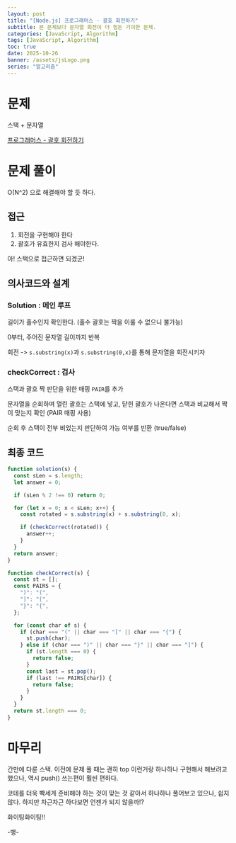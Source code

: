 ```yaml
---
layout: post
title: "[Node.js] 프로그래머스 - 괄호 회전하기"
subtitle: 본 문제보다 문자열 회전이 더 힘든 기이한 문제.
categories: [JavaScript, Algorithm]
tags: [JavaScript, Algorithm]
toc: true
date: 2025-10-26
banner: /assets/jsLogo.png
series: "알고리즘"
---
```


# 문제

스택 + 문자열

[프로그래머스 - 괄호 회전하기](https://school.programmers.co.kr/learn/courses/30/lessons/76502)

# 문제 풀이

O(N^2) 으로 해결해야 할 듯 하다.

## 접근

1. 회전을 구현해야 한다
2. 괄호가 유효한지 검사 해야한다.

아! 스택으로 접근하면 되겠군!

## 의사코드와 설계

### Solution : 메인 루프

길이가 홀수인지 확인한다. (홀수 괄호는 짝을 이룰 수 없으니 불가능)

0부터, 주어진 문자열 길이까지 반복

회전 -> `s.substring(x)`과 `s.substring(0,x)`를 통해 문자열을 회전시키자

### checkCorrect : 검사

스택과 괄호 짝 판단을 위한 매핑 `PAIR`를 추가

문자열을 순회하며 열린 괄호는 스택에 넣고, 닫힌 괄호가 나온다면 스택과 비교해서 짝이 맞는지 확인 (PAIR 매핑 사용)

순회 후 스택이 전부 비었는지 판단하여 가능 여부를 반환 (true/false)

## 최종 코드

```javascript
function solution(s) {
  const sLen = s.length;
  let answer = 0;

  if (sLen % 2 !== 0) return 0;

  for (let x = 0; x < sLen; x++) {
    const rotated = s.substring(x) + s.substring(0, x);

    if (checkCorrect(rotated)) {
      answer++;
    }
  }
  return answer;
}

function checkCorrect(s) {
  const st = [];
  const PAIRS = {
    ")": "(",
    "]": "[",
    "}": "{",
  };

  for (const char of s) {
    if (char === "(" || char === "[" || char === "{") {
      st.push(char);
    } else if (char === ")" || char === "}" || char === "]") {
      if (st.length === 0) {
        return false;
      }
      const last = st.pop();
      if (last !== PAIRS[char]) {
        return false;
      }
    }
  }
  return st.length === 0;
}
```

# 마무리

간만에 다룬 스택. 이전에 문제 풀 때는 괜히 top 이런거랑 하나하나 구현해서 해보려고 했으나, 역시 push() 쓰는편이 훨씬 편하다.

코테를 더욱 빡세게 준비해야 하는 것이 맞는 것 같아서 하나하나 풀어보고 있으나, 쉽지 않다. 하지만 차근차근 하다보면 언젠가 되지 않을까!?

화이팅화이팅!!

-뱅-
